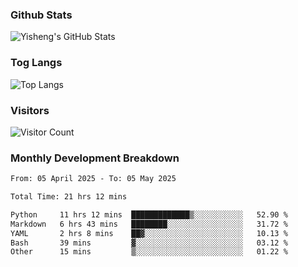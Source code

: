 ### Github Stats
![Yisheng's GitHub Stats](https://github-readme-stats-9qabuvhk1-gongyisheng.vercel.app/api?username=gongyisheng&count_private=true&show_icons=true)
### Tog Langs
![Top Langs](https://github-readme-stats-9qabuvhk1-gongyisheng.vercel.app/api/top-langs/?username=gongyisheng&layout=compact)
### Visitors
![Visitor Count](https://profile-counter.glitch.me/gongyisheng/count.svg)
### Monthly Development Breakdown
<!--START_SECTION:waka-->

```txt
From: 05 April 2025 - To: 05 May 2025

Total Time: 21 hrs 12 mins

Python     11 hrs 12 mins  █████████████▒░░░░░░░░░░░   52.90 %
Markdown   6 hrs 43 mins   ████████░░░░░░░░░░░░░░░░░   31.72 %
YAML       2 hrs 8 mins    ██▓░░░░░░░░░░░░░░░░░░░░░░   10.13 %
Bash       39 mins         ▓░░░░░░░░░░░░░░░░░░░░░░░░   03.12 %
Other      15 mins         ▒░░░░░░░░░░░░░░░░░░░░░░░░   01.22 %
```

<!--END_SECTION:waka-->
